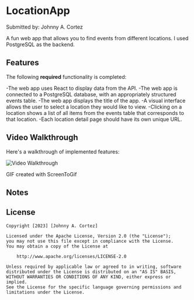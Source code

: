 # LocationApp
Submitted by: Johnny A. Cortez

A fun web app that allows you to find events from different locations. I used PostgreSQL as the backend. 

## Features

The following **required** functionality is completed:

-The web app uses React to display data from the API.
-The web app is connected to a PostgreSQL database, with an appropriately structured events table.
-The web app displays the title of the app.
-A visual interface allows the user to select a location they would like to view.
-Clicking on a location shows a list of all items from the events table that corresponds to that location.
-Each location detail page should have its own unique URL.

## Video Walkthrough

Here's a walkthrough of implemented features:

<img src='ecoAware.gif' title='Video Walkthrough' width='' alt='Video Walkthrough' />


GIF created with ScreenToGif

## Notes

## License

    Copyright [2023] [Johnny A. Cortez]

    Licensed under the Apache License, Version 2.0 (the "License");
    you may not use this file except in compliance with the License.
    You may obtain a copy of the License at

        http://www.apache.org/licenses/LICENSE-2.0

    Unless required by applicable law or agreed to in writing, software
    distributed under the License is distributed on an "AS IS" BASIS,
    WITHOUT WARRANTIES OR CONDITIONS OF ANY KIND, either express or implied.
    See the License for the specific language governing permissions and
    limitations under the License.

